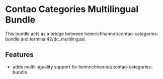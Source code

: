 # Contao Categories Multilingual Bundle

This bundle acts as a bridge between heimrichhannot/contao-categories-bundle and terminal42/dc_multilingual.

## Features

- adds multilinguality support for heimrichhannot/contao-categories-bundle